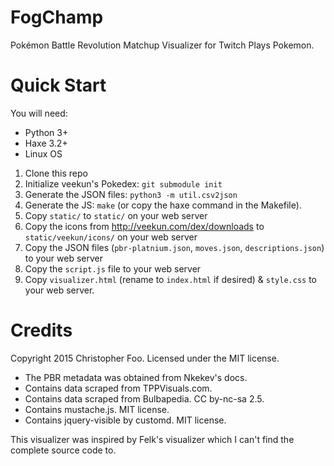 FogChamp
========

Pokémon Battle Revolution Matchup Visualizer for Twitch Plays Pokemon.


Quick Start
===========

You will need:

* Python 3+
* Haxe 3.2+
* Linux OS

1. Clone this repo
2. Initialize veekun's Pokedex: `git submodule init`
3. Generate the JSON files: `python3 -m util.csv2json`
4. Generate the JS: `make` (or copy the haxe command in the Makefile).
5. Copy `static/` to `static/` on your web server
6. Copy the icons from http://veekun.com/dex/downloads to `static/veekun/icons/` on your web server
7. Copy the JSON files (`pbr-platnium.json`, `moves.json`, `descriptions.json`) to your web server
8. Copy the `script.js` file to your web server
9. Copy `visualizer.html` (rename to `index.html` if desired) & `style.css` to your web server.


Credits
=======

Copyright 2015 Christopher Foo. Licensed under the MIT license.

* The PBR metadata was obtained from Nkekev's docs.
* Contains data scraped from TPPVisuals.com.
* Contains data scraped from Bulbapedia. CC by-nc-sa 2.5.
* Contains mustache.js. MIT license.
* Contains jquery-visible by customd. MIT license.

This visualizer was inspired by Felk's visualizer which I can't find the complete source code to.


